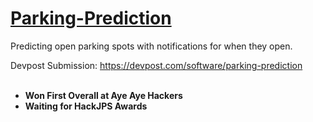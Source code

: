 # <a href="https://innovate-parking.web.app" target="_blank">Parking-Prediction<a/>
Predicting open parking spots with notifications for when they open. 

Devpost Submission: https://devpost.com/software/parking-prediction
<br/>
<br/>
<ul>
  <li><b>Won First Overall at Aye Aye Hackers</b></li>
  <li><b>Waiting for HackJPS Awards</b></li>
</ul>
<br/>

